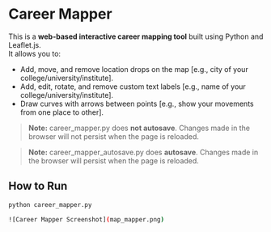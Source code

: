 # Career Mapper

This is a **web-based interactive career mapping tool** built using Python and Leaflet.js.  
It allows you to:

- Add, move, and remove location drops on the map [e.g., city of your college/university/institute].  
- Add, edit, rotate, and remove custom text labels [e.g., name of your college/university/institute].  
- Draw curves with arrows between points [e.g., show your movements from one place to other].  

> **Note:** career_mapper.py does **not autosave**. Changes made in the browser will not persist when the page is reloaded.

> **Note:** career_mapper_autosave.py does **autosave**. Changes made in the browser will persist when the page is reloaded.

## How to Run

```bash
python career_mapper.py

![Career Mapper Screenshot](map_mapper.png)
